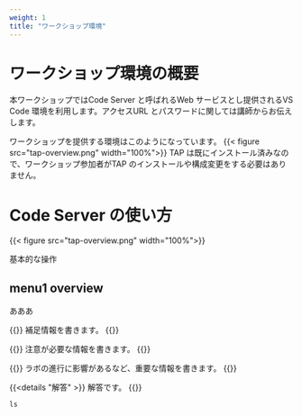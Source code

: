 ```yaml
---
weight: 1
title: "ワークショップ環境"
---
```


# ワークショップ環境の概要

本ワークショップではCode Server と呼ばれるWeb サービスとし提供されるVS Code 環境を利用します。アクセスURL とパスワードに関しては講師からお伝えします。

ワークショップを提供する環境はこのようになっています。
{{< figure src="tap-overview.png" width="100%">}}
TAP は既にインストール済みなので、ワークショップ参加者がTAP のインストールや構成変更をする必要はありません。

# Code Server の使い方
{{< figure src="tap-overview.png" width="100%">}}

基本的な操作

## menu1 overview
あああ

{{<hint info>}}
補足情報を書きます。
{{</hint>}}

{{<hint warning>}}
注意が必要な情報を書きます。
{{</hint>}}

{{<hint danger>}}
ラボの進行に影響があるなど、重要な情報を書きます。
{{</hint>}}

{{<details "解答" >}}
解答です。
{{</details>}}

```shell
ls